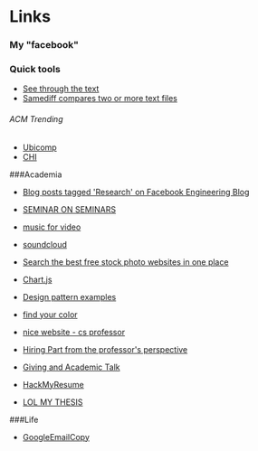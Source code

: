 Links 
==============

### My "facebook"

### Quick tools

- [See through the text](https://voyant-tools.org/)
- [Samediff compares two or more text files](https://databasic.io/en/samediff/#upload)

###### ACM Trending
- [Ubicomp](https://dl.acm.org/event.cfm?id=RE336)
- [CHI](https://dl.acm.org/event.cfm?id=RE151)


###Academia

- [Blog posts tagged 'Research' on Facebook Engineering Blog](https://code.facebook.com/posts/research/)

- [SEMINAR ON SEMINARS](http://www.scs.illinois.edu/suslick/seminars.html)

- [music for video](http://freemusicarchive.org)
- [soundcloud](https://soundcloud.com)
- [Search the best free stock photo websites in one place](http://www.sitebuilderreport.com/stock-up)
- [Chart.js](http://www.chartjs.org/)
- [Design pattern examples](http://codepen.io/patterns/)
- [find your color](http://colourco.de/)
- [nice website - cs professor](http://www.cs.arizona.edu/~collberg/#home)
- [Hiring Part from the professor's perspective](http://sciencelablife.com/hiring-part-iii-the-candidates-visit-job-talk-and-interview/)
- [Giving and Academic Talk](http://www.cs.berkeley.edu/~jrs/speaking.html)
- [HackMyResume](http://please.hackmyresume.com/)

- [LOL MY THESIS](http://lolmythesis.com/post/69929678102/sometimes-asian-people-are-exoticized-in-the)


###Life

- [GoogleEmailCopy](http://www.goodemailcopy.com/)

